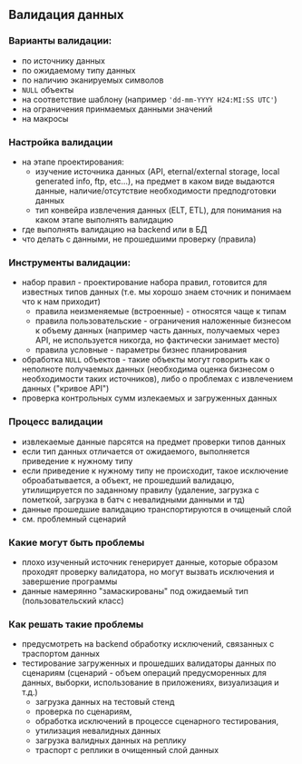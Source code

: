 ## Валидация данных

### Варианты валидации:
* по источнику данных
* по ожидаемому типу данных
* по наличию эканируемых символов
* ```NULL``` объекты
* на соответствие шаблону (например ```'dd-mm-YYYY H24:MI:SS UTC'```)
* на ограничения принмаемых данными значений 
* на макросы

### Настройка валидации
* на этапе проектирования:
  * изучение источника данных (API, eternal/external storage, local generated info, ftp, etc...), на предмет в каком виде выдаются данные, наличие/отсутствие необходимости предподготовки данных
  * тип конвейра извлечения данных (ELT, ETL), для понимания на каком этапе выполнять валидацию
* где выполнять валидацию на backend или в БД
* что делать с данными, не прошедшими проверку (правила)

### Инструменты валидации:
* набор правил - проектирование набора правил, готовится для известных типов данных (т.е. мы хорошо знаем сточник и понимаем что к нам приходит)
  * правила неизменяемые (встроенные) - относятся чаще к типам
  * правила пользовательские - ограничения наложенные бизнесом к объему данных (например часть данных, получаемых через API, не используется никогда, но фактически занимает место)
  * правила условные - параметры бизнес планирования
* обработка ```NULL``` объектов - такие объекты могут говорить как о неполноте получаемых данных (необходима оценка бизнесом о необходимости таких источников), либо о проблемах с извлечением данных ("кривое API")
* проверка контрольных сумм излекаемых и загруженных данных

### Процесс валидации
* извлекаемые данные парсятся на предмет проверки типов данных
* если тип данных отличается от ожидаемого, выполняется приведение к нужному типу
* если приведение к нужному типу не происходит, такое исключение оброабатывается, а объект, не прошедший валидацю, утилищируется по заданному правилу (удаление, загрузка с пометкой, загрузка в батч с невалидными данными и тд)
* данные прошедшие валидацию транспортируются в очищеный слой
* см. проблемный сценарий

### Какие могут быть проблемы
* плохо изученный источник генерирует данные, которые образом проходят проверку валидатора, но могут вызвать исключения и завершение программы
* данные намерянно "замаскированы" под ожидаемый тип (пользовательский класс)

### Как решать такие проблемы
* предусмотреть на backend обработку исключений, связанных с траспортом данных
* тестирование загруженных и прошедших валидаторы данных по сценариям (сценарий - объем операций предусморенных для данных, выборки, использование в приложениях, визуализация и т.д.)
  * загрузка данных на тестовый стенд
  * проверка по сценариям, 
  * обработка исключений в процессе сценарного тестирования, 
  * утилизация невалидных данных 
  * загрузка валидных данных на реплику
  * траспорт  с реплики в очищенный слой данных